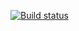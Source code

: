 [![Build status](https://ci.appveyor.com/api/projects/status/tubp902ryl627j5c?svg=true)](https://ci.appveyor.com/project/DmitriyQa47/task2-1)

